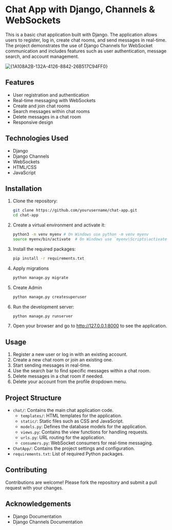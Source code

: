 
# Chat App with Django, Channels & WebSockets



This is a basic chat application built with Django. The application allows users to register, log in, create chat rooms, and send messages in real-time. The project demonstrates the use of Django Channels for WebSocket communication and includes features such as user authentication, message search, and account management.

![{1A108A2B-132A-4126-8842-26B517C94FF0}](https://github.com/user-attachments/assets/2123cc7c-7351-4215-9a40-7b0f83f8ff6b)
## Features

- User registration and authentication
- Real-time messaging with WebSockets
- Create and join chat rooms
- Search messages within chat rooms
- Delete messages in a chat room
- Responsive design

## Technologies Used

- Django
- Django Channels
- WebSockets
- HTML/CSS
- JavaScript

## Installation

1. Clone the repository:

   ```bash
   git clone https://github.com/yourusername/chat-app.git
   cd chat-app

2. Create a virtual environment and activate it:
   ```bash
   python3 -m venv myenv # On Windows use python -m venv myenv
   source myenv/bin/activate  # On Windows use `myenv\Scripts\activate`
3. Install the required packages:
   ```bash
   pip install -r requirements.txt
4. Apply migrations
   ```bash
   python manage.py migrate
5. Create Admin
   ```bash
   python manage.py createsuperuser
6. Run the development server:
   ```bash
   python manage.py runserver
7. Open your browser and go to http://127.0.0.1:8000 to see the application.

## Usage

1. Register a new user or log in with an existing account.
2. Create a new chat room or join an existing one.
3. Start sending messages in real-time.
4. Use the search bar to find specific messages within a chat room.
5. Delete messages in a chat room if needed.
6. Delete your account from the profile dropdown menu.

## Project Structure


- `chat/`: Contains the main chat application code.
  - `templates/`: HTML templates for the application.
  - `static/`: Static files such as CSS and JavaScript.
  - `models.py`: Defines the database models for the application.
  - `views.py`: Contains the view functions for handling requests.
  - `urls.py`: URL routing for the application.
  - `consumers.py`: WebSocket consumers for real-time messaging.
- `ChatApp/`: Contains the project settings and configuration.
- `requirements.txt`: List of required Python packages.

## Contributing

Contributions are welcome! Please fork the repository and submit a pull request with your changes.

## Acknowledgements

- Django Documentation
- Django Channels Documentation
